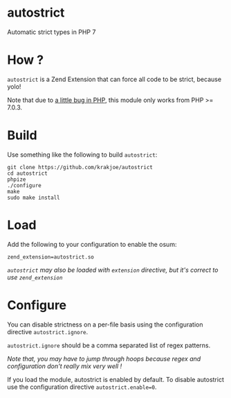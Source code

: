 # autostrict

Automatic strict types in PHP 7

# How ?

```autostrict``` is a Zend Extension that can force all code to be strict, because yolo!

Note that due to [a little bug in PHP](https://github.com/php/php-src/commit/bec0aec11691fa712750206d1b2cdd34bf6fc5a5),
this module only works from PHP >= 7.0.3.

# Build

Use something like the following to build ```autostrict```:

```
git clone https://github.com/krakjoe/autostrict
cd autostrict
phpize
./configure
make
sudo make install
```

# Load

Add the following to your configuration to enable the osum:

```
zend_extension=autostrict.so
```

*```autostrict``` may also be loaded with ```extension``` directive, but it's correct to use ```zend_extension```*

# Configure

You can disable strictness on a per-file basis using the configuration directive ```autostrict.ignore```.

```autostrict.ignore``` should be a comma separated list of regex patterns.

*Note that, you may have to jump through hoops because regex and configuration don't really mix very well !*

If you load the module, autostrict is enabled by default.
To disable autostrict use the configuration directive ```autostrict.enable=0```.

